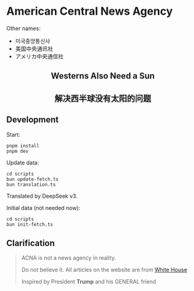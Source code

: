 # American Central News Agency

Other names:

- 미국중앙통신사
- 美国中央通讯社
- アメリカ中央通信社

<h2 align="center">
Westerns Also Need a Sun
</h2>
<h2 align="center">
解决西半球没有太阳的问题
</h2>

## Development

Start:

```
pnpm install
pnpm dev
```

Update data:
```
cd scripts
bun update-fetch.ts
bun translation.ts
```
Translated by DeepSeek v3.


Initial data (not needed now):
```
cd scripts
bun init-fetch.ts
```

## Clarification


> ACNA is not a news agency in reality.
> 
> Do not believe it. All articles on the website are from [White House](https://www.whitehouse.gov)
>
> Inspired by President **Trump** and his GENERAL friend
